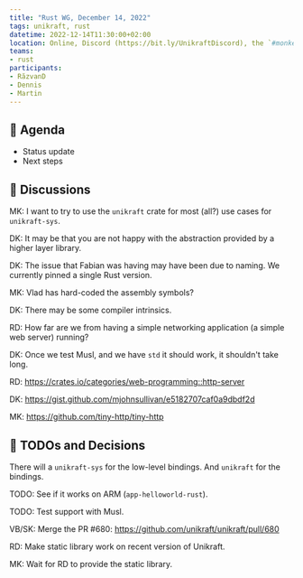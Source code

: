 ```yaml
---
title: "Rust WG, December 14, 2022"
tags: unikraft, rust
datetime: 2022-12-14T11:30:00+02:00
location: Online, Discord (https://bit.ly/UnikraftDiscord), the `#monkey-business` voice channel
teams:
- rust
participants:
- RăzvanD
- Dennis
- Martin
---
```


## :dart: Agenda

- Status update
- Next steps

## :closed_book: Discussions

MK: I want to try to use the `unikraft` crate for most (all?) use cases for `unikraft-sys`.

DK: It may be that you are not happy with the abstraction provided by a higher layer library.

DK: The issue that Fabian was having may have been due to naming.
We currently pinned a single Rust version.

MK: Vlad has hard-coded the assembly symbols?

DK: There may be some compiler intrinsics.

RD: How far are we from having a simple networking application (a simple web server) running?

DK: Once we test Musl, and we have `std` it should work, it shouldn't take long.

RD: https://crates.io/categories/web-programming::http-server

DK: https://gist.github.com/mjohnsullivan/e5182707caf0a9dbdf2d

MK: https://github.com/tiny-http/tiny-http

## :wrench: TODOs and Decisions

There will a `unikraft-sys` for the low-level bindings.
And `unikraft` for the bindings.

TODO: See if it works on ARM (`app-helloworld-rust`).

TODO: Test support with Musl.

VB/SK: Merge the PR #680: https://github.com/unikraft/unikraft/pull/680

RD: Make static library work on recent version of Unikraft.

MK: Wait for RD to provide the static library.
